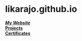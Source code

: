 # likarajo.github.io
  
[***My Website***](https://sites.google.com/site/likarajo/)  
[**Projects**](/projects)  
[**Certificates**](/certificates)  
